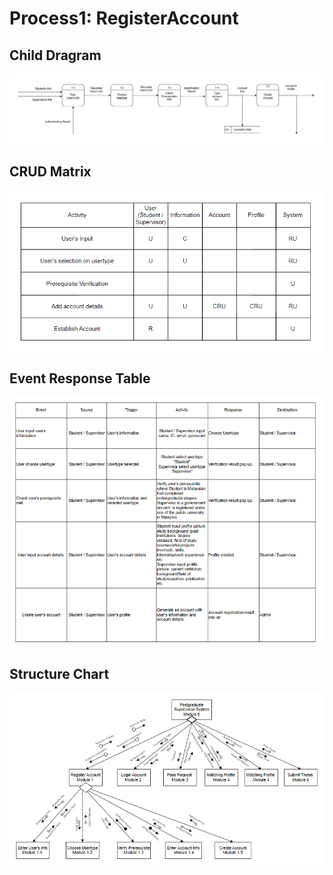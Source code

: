 # Process1: RegisterAccount
## Child Dragram
![Child Diagram](Images/TOBE_Physical_ChildDiagram_Process1.png)
## CRUD Matrix
![CRUD](Images/TOBE_Physical_CRUD1.png)
## Event Response Table
![Event Response Table](Images/TOBE_Physical_EventResponseTable1.png)
## Structure Chart
![Structure Chart](Images/TOBE_Physical_StructureChart1.png)
